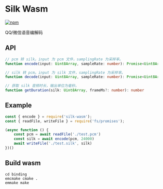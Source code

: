 # Silk Wasm

[![npm](https://img.shields.io/npm/v/silk-wasm?style=flat-square)](https://www.npmjs.com/package/silk-wasm)

QQ/微信语音编解码

## API
```ts
// pcm 转 silk。input 为 pcm 文件，samplingRate 为采样率。 
function encode(input: Uint8Array, sampleRate: number): Promise<Uint8Array>

// silk 转 pcm。input 为 silk 文件，samplingRate 为采样率。 
function decode(input: Uint8Array, sampleRate: number): Promise<Uint8Array>

// 获取 silk 音频时长，输出单位为毫秒。
function getDuration(silk: Uint8Array, frameMs?: number): number
```

## Example

```js
const { encode } = require('silk-wasm');
const { readFile, writeFile } = require('fs/promises');

(async function () {
    const pcm = await readFile('./test.pcm')
    const silk = await encode(pcm, 24000)
    await writeFile('./test.silk', silk)
})()
```

## Build wasm
```
cd binding
emcmake cmake .
emmake make
```